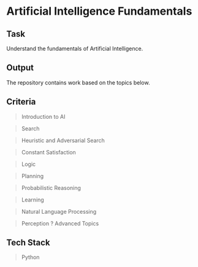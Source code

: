 # Artificial Intelligence Fundamentals

## Task
Understand the fundamentals of Artificial Intelligence.

## Output
The repository contains work based on the topics below.

## Criteria
> Introduction to AI

> Search

> Heuristic and Adversarial Search

> Constant Satisfaction

> Logic

> Planning

> Probabilistic Reasoning

> Learning

> Natural Language Processing

> Perception ? Advanced Topics

## Tech Stack
> Python
